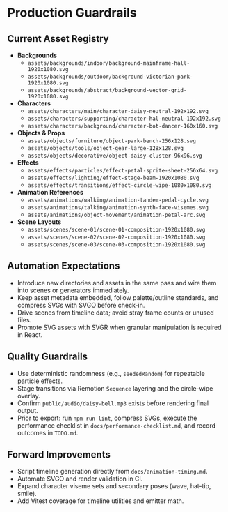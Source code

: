 # Production Guardrails

## Current Asset Registry
- **Backgrounds**
  - `assets/backgrounds/indoor/background-mainframe-hall-1920x1080.svg`
  - `assets/backgrounds/outdoor/background-victorian-park-1920x1080.svg`
  - `assets/backgrounds/abstract/background-vector-grid-1920x1080.svg`
- **Characters**
  - `assets/characters/main/character-daisy-neutral-192x192.svg`
  - `assets/characters/supporting/character-hal-neutral-192x192.svg`
  - `assets/characters/background/character-bot-dancer-160x160.svg`
- **Objects & Props**
  - `assets/objects/furniture/object-park-bench-256x128.svg`
  - `assets/objects/tools/object-gear-large-128x128.svg`
  - `assets/objects/decorative/object-daisy-cluster-96x96.svg`
- **Effects**
  - `assets/effects/particles/effect-petal-sprite-sheet-256x64.svg`
  - `assets/effects/lighting/effect-stage-beam-1920x1080.svg`
  - `assets/effects/transitions/effect-circle-wipe-1080x1080.svg`
- **Animation References**
  - `assets/animations/walking/animation-tandem-pedal-cycle.svg`
  - `assets/animations/talking/animation-synth-face-visemes.svg`
  - `assets/animations/object-movement/animation-petal-arc.svg`
- **Scene Layouts**
  - `assets/scenes/scene-01/scene-01-composition-1920x1080.svg`
  - `assets/scenes/scene-02/scene-02-composition-1920x1080.svg`
  - `assets/scenes/scene-03/scene-03-composition-1920x1080.svg`

## Automation Expectations
- Introduce new directories and assets in the same pass and wire them into scenes or generators immediately.
- Keep asset metadata embedded, follow palette/outline standards, and compress SVGs with SVGO before check-in.
- Drive scenes from timeline data; avoid stray frame counts or unused files.
- Promote SVG assets with SVGR when granular manipulation is required in React.

## Quality Guardrails
- Use deterministic randomness (e.g., `seededRandom`) for repeatable particle effects.
- Stage transitions via Remotion `Sequence` layering and the circle-wipe overlay.
- Confirm `public/audio/daisy-bell.mp3` exists before rendering final output.
- Prior to export: run `npm run lint`, compress SVGs, execute the performance checklist in `docs/performance-checklist.md`, and record outcomes in `TODO.md`.

## Forward Improvements
- Script timeline generation directly from `docs/animation-timing.md`.
- Automate SVGO and render validation in CI.
- Expand character viseme sets and secondary poses (wave, hat-tip, smile).
- Add Vitest coverage for timeline utilities and emitter math.
